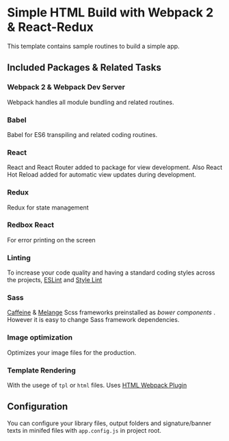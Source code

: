 Simple HTML Build with Webpack 2 & React-Redux
===============

This template contains sample routines to build a simple app.
  
## Included Packages & Related Tasks

### Webpack 2 & Webpack Dev Server
Webpack handles all module bundling and related routines.

### Babel
Babel for ES6 transpiling and related coding routines.

### React
React and React Router added to package for view development. Also React Hot Reload added for automatic view updates during development.

### Redux
Redux for state management

### Redbox React
For error printing on the screen

### Linting
To increase your code quality and having a standard coding styles across the projects, [ESLint](https://github.com/eslint/eslint) and [Style Lint](https://github.com/stylelint/stylelint)

### Sass
[Caffeine](https://github.com/bcinarli/caffeine) & [Melange](https://github.com/bcinarli/melange) Scss frameworks preinstalled as _bower components_ . However it is easy to change Sass framework dependencies. 

### Image optimization
Optimizes your image files for the production.

### Template Rendering
With the usege of `tpl` or `html` files. Uses [HTML Webpack Plugin](https://github.com/ampedandwired/html-webpack-plugin)


## Configuration
You can configure your library files, output folders and signature/banner texts in minifed files with `app.config.js` in project root.